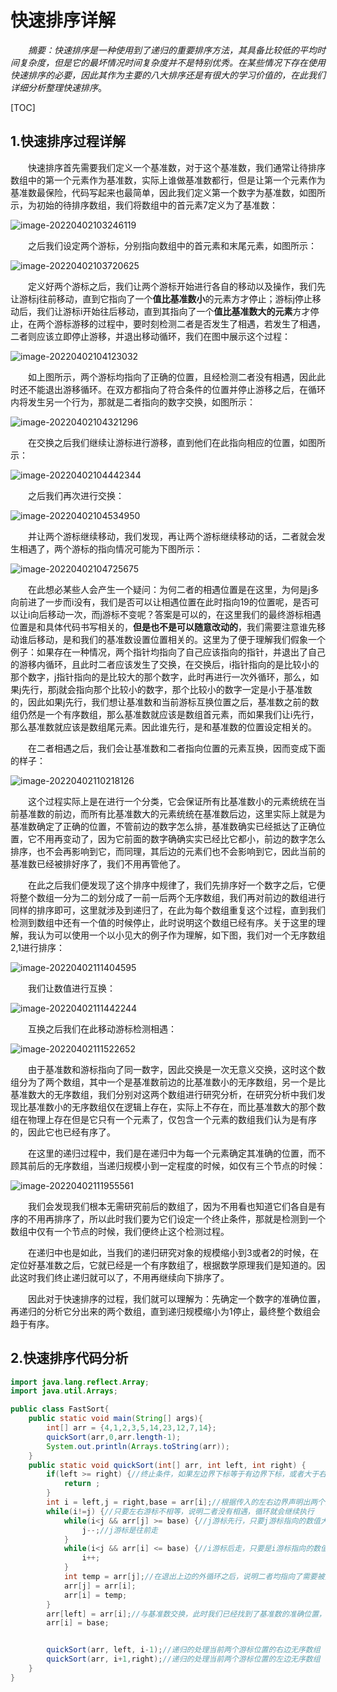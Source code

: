 # 快速排序详解

&emsp;&emsp;*摘要：快速排序是一种使用到了递归的重要排序方法，其具备比较低的平均时间复杂度，但是它的最坏情况时间复杂度并不是特别优秀。在某些情况下存在使用快速排序的必要，因此其作为主要的八大排序还是有很大的学习价值的，在此我们详细分析整理快速排序*。

[TOC]


## 1.快速排序过程详解

&emsp;&emsp;快速排序首先需要我们定义一个基准数，对于这个基准数，我们通常让待排序数组中的第一个元素作为基准数，实际上谁做基准数都行，但是让第一个元素作为基准数最保险，代码写起来也最简单，因此我们定义第一个数字为基准数，如图所示，为初始的待排序数组，我们将数组中的首元素7定义为了基准数：

![image-20220402103246119](https://picgo-img-1303825935.cos.ap-beijing.myqcloud.com/lrbPic/85a2b3f1a673c9b6370f98e98b828084.png)

&emsp;&emsp;之后我们设定两个游标，分别指向数组中的首元素和末尾元素，如图所示：

![image-20220402103720625](https://picgo-img-1303825935.cos.ap-beijing.myqcloud.com/lrbPic/32134f1fc7e887611dd8ae6c6e43fbc2.png)

&emsp;&emsp;定义好两个游标之后，我们让两个游标开始进行各自的移动以及操作，我们先让游标j往前移动，直到它指向了一个**值比基准数小**的元素方才停止；游标j停止移动后，我们让游标i开始往后移动，直到其指向了一个**值比基准数大的元素**方才停止，在两个游标游移的过程中，要时刻检测二者是否发生了相遇，若发生了相遇，二者则应该立即停止游移，并退出移动循环，我们在图中展示这个过程：

![image-20220402104123032](https://picgo-img-1303825935.cos.ap-beijing.myqcloud.com/lrbPic/49c5c5e0e3f8b48702ad335859018a7b.png)

&emsp;&emsp;如上图所示，两个游标均指向了正确的位置，且经检测二者没有相遇，因此此时还不能退出游移循环。在双方都指向了符合条件的位置并停止游移之后，在循环内将发生另一个行为，那就是二者指向的数字交换，如图所示：

![image-20220402104321296](https://picgo-img-1303825935.cos.ap-beijing.myqcloud.com/lrbPic/f9fa8ee86483fff7ee58c7eca6a60bf8.png)

&emsp;&emsp;在交换之后我们继续让游标进行游移，直到他们在此指向相应的位置，如图所示：

![image-20220402104442344](https://picgo-img-1303825935.cos.ap-beijing.myqcloud.com/lrbPic/42e67ab245207f35fc41e44978e0370a.png)

&emsp;&emsp;之后我们再次进行交换：

![image-20220402104534950](https://picgo-img-1303825935.cos.ap-beijing.myqcloud.com/lrbPic/a0d47c42cdd8b2b60163d7a465d8c50e.png)

&emsp;&emsp;并让两个游标继续移动，我们发现，再让两个游标继续移动的话，二者就会发生相遇了，两个游标的指向情况可能为下图所示：

![image-20220402104725675](https://picgo-img-1303825935.cos.ap-beijing.myqcloud.com/lrbPic/44121893df50b8f4f1092e456e4d0e98.png)

&emsp;&emsp;在此想必某些人会产生一个疑问：为何二者的相遇位置是在这里，为何是j多向前进了一步而i没有，我们是否可以让相遇位置在此时指向19的位置呢，是否可以让i向后移动一次，而j游标不变呢？答案是可以的，在这里我们的最终游标相遇位置是和具体代码书写相关的，**但是也不是可以随意改动的**，我们需要注意谁先移动谁后移动，是和我们的基准数设置位置相关的。这里为了便于理解我们假象一个例子：如果存在一种情况，两个指针均指向了自己应该指向的指针，并退出了自己的游移内循环，且此时二者应该发生了交换，在交换后，i指针指向的是比较小的那个数字，j指针指向的是比较大的那个数字，此时再进行一次外循环，那么，如果j先行，那j就会指向那个比较小的数字，那个比较小的数字一定是小于基准数的，因此如果j先行，我们想让基准数和当前游标互换位置之后，基准数之前的数组仍然是一个有序数组，那么基准数就应该是数组首元素，而如果我们让i先行，那么基准数就应该是数组尾元素。因此谁先行，是和基准数的位置设定相关的。

&emsp;&emsp;在二者相遇之后，我们会让基准数和二者指向位置的元素互换，因而变成下面的样子：

![image-20220402110218126](https://picgo-img-1303825935.cos.ap-beijing.myqcloud.com/lrbPic/c1eb21b0f27329e2964b3588996b9316.png)

&emsp;&emsp;这个过程实际上是在进行一个分类，它会保证所有比基准数小的元素统统在当前基准数的前边，而所有比基准数大的元素统统在基准数后边，这里实际上就是为基准数确定了正确的位置，不管前边的数字怎么排，基准数确实已经抵达了正确位置，它不用再变动了，因为它前面的数字确确实实已经比它都小，前边的数字怎么排序，也不会再影响到它，而同理，其后边的元素们也不会影响到它，因此当前的基准数已经被排好序了，我们不用再管他了。

&emsp;&emsp;在此之后我们便发现了这个排序中规律了，我们先排序好一个数字之后，它便将整个数组一分为二的划分成了一前一后两个无序数组，我们再对前边的数组进行同样的排序即可，这里就涉及到递归了，在此为每个数组重复这个过程，直到我们检测到数组中还有一个值的时候停止，此时说明这个数组已经有序。关于这里的理解，我认为可以使用一个以小见大的例子作为理解，如下图，我们对一个无序数组2,1进行排序：

![image-20220402111404595](https://picgo-img-1303825935.cos.ap-beijing.myqcloud.com/lrbPic/505a3504e77b71b36e19df428968ac3a.png)

&emsp;&emsp;我们让数值进行互换：

![image-20220402111442244](https://picgo-img-1303825935.cos.ap-beijing.myqcloud.com/lrbPic/bb518398c9d1bc771bb4b237d4bce62b.png)

&emsp;&emsp;互换之后我们在此移动游标检测相遇：

![image-20220402111522652](https://picgo-img-1303825935.cos.ap-beijing.myqcloud.com/lrbPic/227ba16161a8cbc8ba59f3544f315076.png)

&emsp;&emsp;由于基准数和游标指向了同一数字，因此交换是一次无意义交换，这时这个数组分为了两个数组，其中一个是基准数前边的比基准数小的无序数组，另一个是比基准数大的无序数组，我们分别对这两个数组进行研究分析，在研究分析中我们发现比基准数小的无序数组仅在逻辑上存在，实际上不存在，而比基准数大的那个数组在物理上存在但是它只有一个元素了，仅包含一个元素的数组我们认为是有序的，因此它也已经有序了。

&emsp;&emsp;在这里的递归过程中，我们是在递归中为每一个元素确定其准确的位置，而不顾其前后的无序数组，当递归规模小到一定程度的时候，如仅有三个节点的时候：

![image-20220402111955561](https://picgo-img-1303825935.cos.ap-beijing.myqcloud.com/lrbPic/8aa832117adc51e106ca01f91bebcf0c.png)

&emsp;&emsp;我们会发现我们根本无需研究前后的数组了，因为不用看也知道它们各自是有序的不用再排序了，所以此时我们要为它们设定一个终止条件，那就是检测到一个数组中仅有一个节点的时候，我们便终止这个检测过程。

&emsp;&emsp;在递归中也是如此，当我们的递归研究对象的规模缩小到3或者2的时候，在定位好基准数之后，它就已经是一个有序数组了，根据数学原理我们是知道的。因此这时我们终止递归就可以了，不用再继续向下排序了。

&emsp;&emsp;因此对于快速排序的过程，我们就可以理解为：先确定一个数字的准确位置，再递归的分析它分出来的两个数组，直到递归规模缩小为1停止，最终整个数组会趋于有序。

## 2.快速排序代码分析

```java
import java.lang.reflect.Array;
import java.util.Arrays;

public class FastSort{
    public static void main(String[] args){
        int[] arr = {4,1,2,3,5,14,23,12,7,14};
        quickSort(arr,0,arr.length-1);
        System.out.println(Arrays.toString(arr));
    }
    public static void quickSort(int[] arr, int left, int right) {
        if(left >= right) {//终止条件，如果左边界下标等于有边界下标，或者大于右边界下标的时候，说明当前数组的长度已经是1乃至该数组物理上不存在了，因此就直接返回，终止递归，这里是递归出口。
            return ;
        }
        int i = left,j = right,base = arr[i];//根据传入的左右边界声明出两个游标，同时指定好基准数，我们命名为base
        while(i!=j) {//只要左右游标不相等，说明二者没有相遇，循环就会继续执行
            while(i<j && arr[j] >= base) {//j游标先行，只要j游标指向的数值大于基准数，j游标就开始游移，需要注意的是在j游标游移的过程中也会时刻注意到i和j游标是否相遇了，只要相遇就停止
                j--;//j游标是往前走
            }
            while(i<j && arr[i] <= base) {//i游标后走，只要是i游标指向的数值小于基准数，i游标就开始游移，需要注意的是i游标在游移的过程中也会时刻注意到i和j游标是否相遇了，只要相遇就停止
                i++;
            }
            int temp = arr[j];//在退出上边的外循环之后，说明二者均指向了需要被交换的元素，也就是说i指向了一个大于基准数的元素，j指向了一个小于基准数的元素，因此二者发生交换。如果此时两数不是因为这种指向情况而导致的交换，是由于相遇导致的交换，那么这个交换将没有意义
            arr[j] = arr[i];
            arr[i] = temp;
        }
        arr[left] = arr[i];//与基准数交换，此时我们已经找到了基准数的准确位置，我们将基准数与当前位置上的元素进行一次交换
        arr[i] = base;


        quickSort(arr, left, i-1);//递归的处理当前两个游标位置的右边无序数组
        quickSort(arr, i+1,right);//递归的处理当前两个游标位置的左边无序数组
    }
}
```